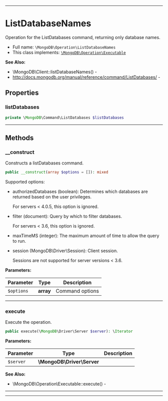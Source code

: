 ***

# ListDatabaseNames

Operation for the ListDatabases command, returning only database names.

* Full name: `\MongoDB\Operation\ListDatabaseNames`
* This class implements:
  [`\MongoDB\Operation\Executable`](./Executable.md)

**See Also:**

* \MongoDB\Client::listDatabaseNames() -
* http://docs.mongodb.org/manual/reference/command/ListDatabases/ -

## Properties

### listDatabases

```php
private \MongoDB\Command\ListDatabases $listDatabases
```

***

## Methods

### __construct

Constructs a listDatabases command.

```php
public __construct(array $options = []): mixed
```

Supported options:

* authorizedDatabases (boolean): Determines which databases are returned based on the user privileges.

  For servers < 4.0.5, this option is ignored.

* filter (document): Query by which to filter databases.

  For servers < 3.6, this option is ignored.

* maxTimeMS (integer): The maximum amount of time to allow the query to run.

* session (MongoDB\Driver\Session): Client session.

  Sessions are not supported for server versions < 3.6.

**Parameters:**

| Parameter | Type | Description |
|-----------|------|-------------|
| `$options` | **array** | Command options |

***

### execute

Execute the operation.

```php
public execute(\MongoDB\Driver\Server $server): \Iterator
```

**Parameters:**

| Parameter | Type | Description |
|-----------|------|-------------|
| `$server` | **\MongoDB\Driver\Server** |  |

**See Also:**

* \MongoDB\Operation\Executable::execute() -

***


***

